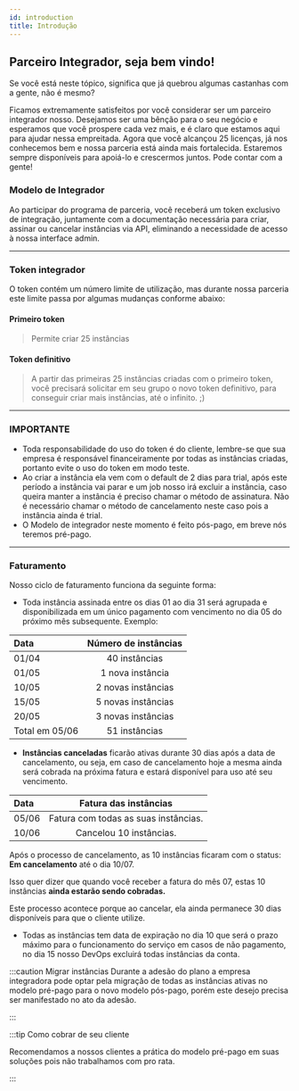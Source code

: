 ```yaml
---
id: introduction
title: Introdução
---
```


## Parceiro Integrador, seja bem vindo!

Se você está neste tópico, significa que já quebrou algumas castanhas com a gente, não é mesmo? 

Ficamos extremamente satisfeitos por você considerar ser um parceiro integrador nosso. Desejamos ser uma bênção para o seu negócio e esperamos que você prospere cada vez mais, e é claro que estamos aqui para ajudar nessa empreitada. Agora que você alcançou 25 licenças, já nos conhecemos bem e nossa parceria está ainda mais fortalecida. Estaremos sempre disponíveis para apoiá-lo e crescermos juntos. Pode contar com a gente!

### Modelo de Integrador

Ao participar do programa de parceria, você receberá um token exclusivo de integração, juntamente com a documentação necessária para criar, assinar ou cancelar instâncias via API, eliminando a necessidade de acesso à nossa interface admin. 

---

### Token integrador

O token contém um número limite de utilização, mas durante nossa parceria este limite passa por algumas mudanças conforme abaixo: 

#### Primeiro token

> Permite criar 25 instâncias

#### Token definitivo

> A partir das primeiras 25 instâncias criadas com o primeiro token, você precisará solicitar em seu grupo o novo token definitivo, para conseguir criar mais instâncias, até o infinito. ;)

---

### IMPORTANTE

- Toda responsabilidade do uso do token é do cliente, lembre-se que sua empresa é responsável financeiramente por todas as instâncias criadas, portanto evite o uso do token em modo teste.
- Ao criar a instância ela vem com o default de 2 dias para trial, após este período a instância vai parar e um job nosso irá excluir a instância, caso queira manter a instância é preciso chamar o método de assinatura. Não é necessário chamar o método de cancelamento neste caso pois a instância ainda é trial.
- O Modelo de integrador neste momento é feito pós-pago, em breve nós teremos pré-pago.

---

### Faturamento

Nosso ciclo de faturamento funciona da seguinte forma:

- Toda instância assinada entre os dias 01 ao dia 31 será agrupada e disponibilizada em um único pagamento com vencimento no dia 05 do próximo mês subsequente. Exemplo:

| Data |  Número de instâncias  | 
| :-------- | :----: | 
|01/04      | 40 instâncias|
|01/05      | 1 nova instância |
|10/05      | 2 novas instâncias |
|15/05      | 5 novas instâncias |
|20/05      | 3 novas instâncias |
|Total em 05/06| 51 instâncias|

- **Instâncias canceladas** ficarão ativas durante 30 dias após a data de cancelamento, ou seja, em caso de cancelamento hoje a mesma ainda será cobrada na próxima fatura e estará disponível para uso até seu vencimento.

| Data |  Fatura das instâncias | 
| :----| :--------------------: | 
|05/06 | Fatura com todas as suas instâncias. |
|10/06 | Cancelou 10 instâncias.              |
   
Após o processo de cancelamento, as 10 instâncias ficaram com o status: **Em cancelamento** até o dia 10/07. 

Isso quer dizer que quando você receber a fatura do mês 07, estas 10 instâncias **ainda estarão sendo cobradas.**

Este processo acontece porque ao cancelar, ela ainda permanece 30 dias disponíveis para que o cliente utilize. 


- Todas as instâncias tem data de expiração no dia 10 que será o prazo máximo para o funcionamento do serviço em casos de não pagamento, no dia 15 nosso DevOps excluirá todas instâncias da conta.

:::caution Migrar instâncias
Durante a adesão do plano a empresa integradora pode optar pela migração de todas as instâncias ativas no modelo pré-pago para o novo modelo pós-pago, porém este desejo precisa ser manifestado no ato da adesão.

:::

:::tip Como cobrar de seu cliente

Recomendamos a nossos clientes a prática do modelo pré-pago em suas soluções pois não trabalhamos com pro rata.

:::